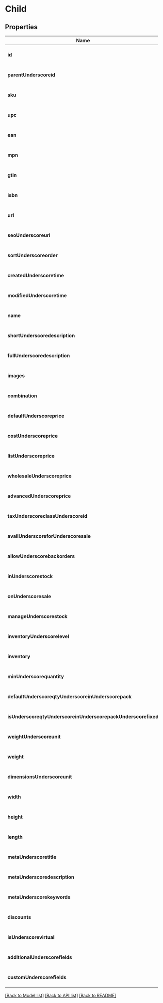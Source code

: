 # Child

## Properties
Name | Type | Description | Notes
------------ | ------------- | ------------- | -------------
**id** | **string** |  | [optional] [default to null]
**parentUnderscoreid** | **string** |  | [optional] [default to null]
**sku** | **string** |  | [optional] [default to null]
**upc** | **string** |  | [optional] [default to null]
**ean** | **string** |  | [optional] [default to null]
**mpn** | **string** |  | [optional] [default to null]
**gtin** | **string** |  | [optional] [default to null]
**isbn** | **string** |  | [optional] [default to null]
**url** | **string** |  | [optional] [default to null]
**seoUnderscoreurl** | **string** |  | [optional] [default to null]
**sortUnderscoreorder** | **integer** |  | [optional] [default to null]
**createdUnderscoretime** | [**A2CDateTime**](A2CDateTime.md) |  | [optional] [default to null]
**modifiedUnderscoretime** | [**A2CDateTime**](A2CDateTime.md) |  | [optional] [default to null]
**name** | **string** |  | [optional] [default to null]
**shortUnderscoredescription** | **string** |  | [optional] [default to null]
**fullUnderscoredescription** | **string** |  | [optional] [default to null]
**images** | [**array[Image]**](Image.md) |  | [optional] [default to null]
**combination** | [**array[ProductChildItemCombination]**](ProductChildItemCombination.md) |  | [optional] [default to null]
**defaultUnderscoreprice** | **integer** |  | [optional] [default to null]
**costUnderscoreprice** | **integer** |  | [optional] [default to null]
**listUnderscoreprice** | **integer** |  | [optional] [default to null]
**wholesaleUnderscoreprice** | **integer** |  | [optional] [default to null]
**advancedUnderscoreprice** | [**array[ProductAdvancedPrice]**](ProductAdvancedPrice.md) |  | [optional] [default to null]
**taxUnderscoreclassUnderscoreid** | **string** |  | [optional] [default to null]
**availUnderscoreforUnderscoresale** | **boolean** |  | [optional] [default to null]
**allowUnderscorebackorders** | **boolean** |  | [optional] [default to null]
**inUnderscorestock** | **boolean** |  | [optional] [default to null]
**onUnderscoresale** | **boolean** |  | [optional] [default to null]
**manageUnderscorestock** | **boolean** |  | [optional] [default to null]
**inventoryUnderscorelevel** | **integer** |  | [optional] [default to null]
**inventory** | [**array[ProductInventory]**](ProductInventory.md) |  | [optional] [default to null]
**minUnderscorequantity** | **integer** |  | [optional] [default to null]
**defaultUnderscoreqtyUnderscoreinUnderscorepack** | **integer** |  | [optional] [default to null]
**isUnderscoreqtyUnderscoreinUnderscorepackUnderscorefixed** | **boolean** |  | [optional] [default to null]
**weightUnderscoreunit** | **string** |  | [optional] [default to null]
**weight** | **integer** |  | [optional] [default to null]
**dimensionsUnderscoreunit** | **string** |  | [optional] [default to null]
**width** | **integer** |  | [optional] [default to null]
**height** | **integer** |  | [optional] [default to null]
**length** | **integer** |  | [optional] [default to null]
**metaUnderscoretitle** | **string** |  | [optional] [default to null]
**metaUnderscoredescription** | **string** |  | [optional] [default to null]
**metaUnderscorekeywords** | **string** |  | [optional] [default to null]
**discounts** | [**array[Discount]**](Discount.md) |  | [optional] [default to null]
**isUnderscorevirtual** | **boolean** |  | [optional] [default to null]
**additionalUnderscorefields** | **map** |  | [optional] [default to null]
**customUnderscorefields** | **map** |  | [optional] [default to null]

[[Back to Model list]](../README.md#documentation-for-models) [[Back to API list]](../README.md#documentation-for-api-endpoints) [[Back to README]](../README.md)


